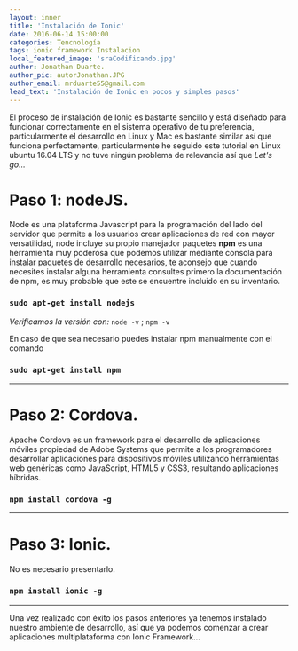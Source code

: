 ```yaml
---
layout: inner
title: 'Instalación de Ionic'
date: 2016-06-14 15:00:00
categories: Tencnología
tags: ionic framework Instalacion
local_featured_image: 'sraCodificando.jpg'
author: Jonathan Duarte.
author_pic: autorJonathan.JPG
author_email: mrduarte55@gmail.com
lead_text: 'Instalación de Ionic en pocos y simples pasos'
---
```


El proceso de instalación de Ionic es bastante sencillo y está diseñado para funcionar correctamente en el sistema operativo de tu preferencia, particularmente el desarrollo en Linux y Mac es bastante similar así que funciona perfectamente, particularmente he seguido este tutorial en Linux ubuntu 16.04 LTS y no tuve ningún problema de relevancia así que *Let's go...*

# Paso 1: nodeJS.

Node es una plataforma Javascript para la programación del lado del servidor que permite a los usuarios crear aplicaciones de red con mayor versatilidad, node incluye su propio manejador paquetes **npm** es una herramienta muy poderosa que podemos utilizar mediante consola para instalar paquetes de desarrollo necesarios, te aconsejo que cuando necesites instalar alguna herramienta consultes primero la documentación de npm, es muy probable que este se encuentre incluido en su inventario.

### `sudo apt-get install nodejs` ###

*Verificamos la versión con:* `node -v` ; `npm -v`

En caso de que sea necesario puedes instalar npm manualmente con el comando

### `sudo apt-get install npm` ###
---


# Paso 2: Cordova.

Apache Cordova es un framework para el desarrollo de aplicaciones móviles propiedad de Adobe Systems que permite a los programadores desarrollar aplicaciones para dispositivos móviles utilizando herramientas web genéricas como JavaScript, HTML5 y CSS3, resultando aplicaciones híbridas.

### `npm install cordova -g` ###
---

# Paso 3: Ionic.

No es necesario presentarlo.

### `npm install ionic -g` ###
---

Una vez realizado con éxito los pasos anteriores ya tenemos instalado nuestro ambiente de desarrollo, así que ya podemos comenzar a crear aplicaciones multiplataforma con Ionic Framework...
